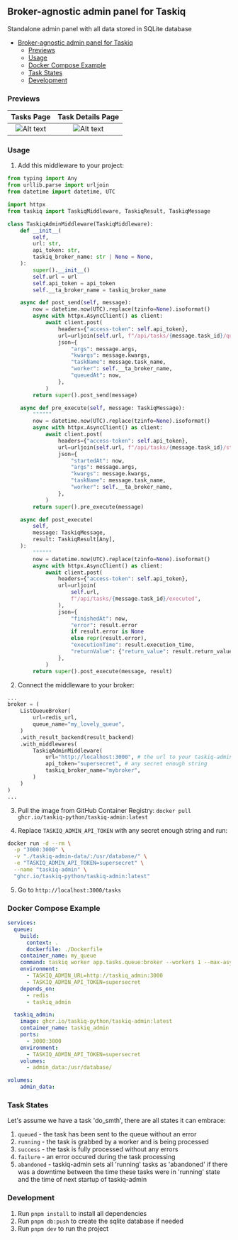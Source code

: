 ## Broker-agnostic admin panel for Taskiq

Standalone admin panel with all data stored in SQLite database


- [Broker-agnostic admin panel for Taskiq](#broker-agnostic-admin-panel-for-taskiq)
  - [Previews](#previews)
  - [Usage](#usage)
  - [Docker Compose Example](#docker-compose-example)
  - [Task States](#task-states)
  - [Development](#development)

### Previews
Tasks Page | Task Details Page
:-------------------------:|:-------------------------:
![Alt text](./docs/images/preview1.png) | ![Alt text](./docs/images/preview2.png)

### Usage

1) Add this middleware to your project:

```python
from typing import Any
from urllib.parse import urljoin
from datetime import datetime, UTC

import httpx
from taskiq import TaskiqMiddleware, TaskiqResult, TaskiqMessage

class TaskiqAdminMiddleware(TaskiqMiddleware):
    def __init__(
        self,
        url: str,
        api_token: str,
        taskiq_broker_name: str | None = None,
    ):
        super().__init__()
        self.url = url
        self.api_token = api_token
        self.__ta_broker_name = taskiq_broker_name

    async def post_send(self, message):
        now = datetime.now(UTC).replace(tzinfo=None).isoformat()
        async with httpx.AsyncClient() as client:
            await client.post(
                headers={"access-token": self.api_token},
                url=urljoin(self.url, f"/api/tasks/{message.task_id}/queued"),
                json={
                    "args": message.args,
                    "kwargs": message.kwargs,
                    "taskName": message.task_name,
                    "worker": self.__ta_broker_name,
                    "queuedAt": now,
                },
            )
        return super().post_send(message)

    async def pre_execute(self, message: TaskiqMessage):
        """"""
        now = datetime.now(UTC).replace(tzinfo=None).isoformat()
        async with httpx.AsyncClient() as client:
            await client.post(
                headers={"access-token": self.api_token},
                url=urljoin(self.url, f"/api/tasks/{message.task_id}/started"),
                json={
                    "startedAt": now,
                    "args": message.args,
                    "kwargs": message.kwargs,
                    "taskName": message.task_name,
                    "worker": self.__ta_broker_name,
                },
            )
        return super().pre_execute(message)

    async def post_execute(
        self,
        message: TaskiqMessage,
        result: TaskiqResult[Any],
    ):
        """"""
        now = datetime.now(UTC).replace(tzinfo=None).isoformat()
        async with httpx.AsyncClient() as client:
            await client.post(
                headers={"access-token": self.api_token},
                url=urljoin(
                    self.url,
                    f"/api/tasks/{message.task_id}/executed",
                ),
                json={
                    "finishedAt": now,
                    "error": result.error
                    if result.error is None
                    else repr(result.error),
                    "executionTime": result.execution_time,
                    "returnValue": {"return_value": result.return_value},
                },
            )
        return super().post_execute(message, result)
```

2) Connect the middleware to your broker:
  
```python
...
broker = (
    ListQueueBroker(
        url=redis_url,
        queue_name="my_lovely_queue",
    )
    .with_result_backend(result_backend)
    .with_middlewares(
        TaskiqAdminMiddleware(
            url="http://localhost:3000", # the url to your taskiq-admin instance
            api_token="supersecret", # any secret enough string
            taskiq_broker_name="mybroker",
        )
    )
)
...
```

3) Pull the image from GitHub Container Registry: `docker pull ghcr.io/taskiq-python/taskiq-admin:latest`

4) Replace `TASKIQ_ADMIN_API_TOKEN` with any secret enough string and run:
```bash
docker run -d --rm \
  -p "3000:3000" \
  -v "./taskiq-admin-data/:/usr/database/" \
  -e "TASKIQ_ADMIN_API_TOKEN=supersecret" \
  --name "taskiq-admin" \
  "ghcr.io/taskiq-python/taskiq-admin:latest"
```

5) Go to `http://localhost:3000/tasks`

### Docker Compose Example

```yaml
services:
  queue:
    build:
      context: .
      dockerfile: ./Dockerfile
    container_name: my_queue
    command: taskiq worker app.tasks.queue:broker --workers 1 --max-async-tasks 20
    environment:
      - TASKIQ_ADMIN_URL=http://taskiq_admin:3000
      - TASKIQ_ADMIN_API_TOKEN=supersecret
    depends_on:
      - redis
      - taskiq_admin

  taskiq_admin:
    image: ghcr.io/taskiq-python/taskiq-admin:latest
    container_name: taskiq_admin
    ports:
      - 3000:3000
    environment:
      - TASKIQ_ADMIN_API_TOKEN=supersecret
    volumes:
      - admin_data:/usr/database/

volumes:
    admin_data:
```

### Task States
Let's assume we have a task 'do_smth', there are all states it can embrace:
1) `queued` - the task has been sent to the queue without an error
2) `running` - the task is grabbed by a worker and is being processed
3) `success` - the task is fully processed without any errors
4) `failure` - an error occured during the task processing
5) `abandoned` - taskiq-admin sets all 'running' tasks as 'abandoned' if there was a downtime between the time these tasks were in 'running' state and the time of next startup of taskiq-admin

### Development
1) Run `pnpm install` to install all dependencies
2) Run `pnpm db:push` to create the sqlite database if needed
3) Run `pnpm dev` to run the project
